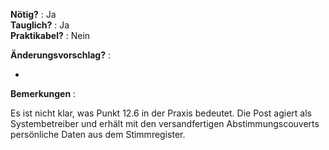 **Nötig?** : Ja </br>
**Tauglich?** : Ja </br>
**Praktikabel?** : Nein </br>

**Änderungsvorschlag?** :

-

**Bemerkungen** :

Es ist nicht klar, was Punkt 12.6 in der Praxis bedeutet. Die Post agiert als Systembetreiber und erhält mit den versandfertigen Abstimmungscouverts persönliche Daten aus dem Stimmregister.  


